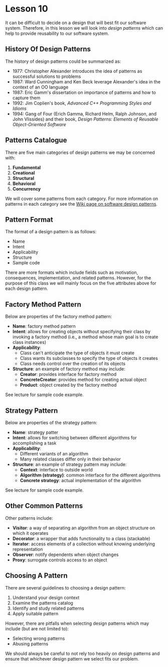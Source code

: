 # Lesson 10

It can be difficult to decide on a design that will best fit our software system. Therefore, in this lesson we will look into _design patterns_ which can help to provide reusability to our software system.

## History Of Design Patterns

The history of design patterns could be summarized as:

- 1977: Christopher Alexander introduces the idea of patterns as successful solutions to problems
- 1987: Ward Cunningham and Ken Beck leverage Alexander's idea in the context of an OO language
- 1987: Eric Gamm's dissertation on importance of patterns and how to capture them
- 1992: Jim Coplien's book, _Advanced C++ Programming Styles and Idioms_
- 1994: Gang of Four (Erich Gamma, Richard Helm, Ralph Johnson, and John Vlissides) and their book, _Design Patterns: Elements of Reusable Object-Oriented Software_

## Patterns Catalogue

There are five main categories of design patterns we may be concerned with:

1. **Fundamental**
2. **Creational**
3. **Structural**
4. **Behavioral**
5. **Concurrency**

We will cover some patterns from each category. For more information on patterns in each category see the [Wiki page on software design patterns](https://en.wikipedia.org/wiki/Software_design_pattern).

## Pattern Format

The format of a design pattern is as follows:

- Name
- Intent
- Applicability
- Structure
- Sample code

There are more formats which include fields such as motivation, consequences, implementation, and related patterns. However, for the purpose of this class we will mainly focus on the five attributes above for each design pattern.

## Factory Method Pattern

Below are properties of the factory method pattern:

- **Name**: factory method pattern
- **Intent**: allows for creating objects without specifying their class by invoking a factory method (i.e., a method whose main goal is to create class instances)
- **Applicability**:
  - Class can't anticipate the type of objects it must create
  - Class wants its subclasses to specify the type of objects it creates
  - Class needs control over the creation of its objects
- **Structure**: an example of factory method may include:
  - **Creator**: provides interface for factory method
  - **ConcreteCreator**: provides method for creating actual object
  - **Product**: object created by the factory method

See lecture for sample code example.

## Strategy Pattern

Below are properties of the strategy pattern:

- **Name**: strategy patter
- **Intent**: allows for switching between different algorithms for accomplishing a task
- **Applicability**:
  - Different variants of an algorithm
  - Many related classes differ only in their behavior
- **Structure**: an example of strategy pattern may include:
  - **Context**: interface to outside world
  - **Algorithm (strategy)**: common interface for the different algorithms
  - **Concrete strategy**: actual implementation of the algorithm

See lecture for sample code example.

## Other Common Patterns

Other patterns include:

- **Visitor**: a way of separating an algorithm from an object structure on which it operates
- **Decorator**: a wrapper that adds functionality to a class (stackable)
- **Iterator**: access elements of a collection without knowing underlying representation
- **Observer**: notify dependents when object changes
- **Proxy**: surrogate controls access to an object

## Choosing A Pattern

There are several guidelines to choosing a design pattern:

1. Understand your design context
2. Examine the patterns catalog
3. Identify and study related patterns
4. Apply suitable pattern

However, there are pitfalls when selecting design patterns which may include (but are not limited to):

- Selecting wrong patterns
- Abusing patterns

We should always be careful to not rely too heavily on design patterns and ensure that whichever design pattern we select fits our problem.
